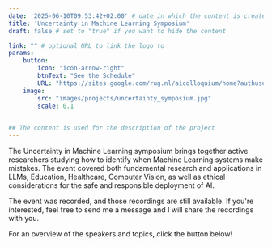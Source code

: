 ```yaml
---
date: '2025-06-10T09:53:42+02:00' # date in which the content is created - defaults to "today"
title: 'Uncertainty in Machine Learning Symposium'
draft: false # set to "true" if you want to hide the content 

link: "" # optional URL to link the logo to
params:
    button:
        icon: "icon-arrow-right"
        btnText: "See the Schedule"
        URL: "https://sites.google.com/rug.nl/aicolloquium/home?authuser=0#h.h1mzxsy83w1p"
    image:
        src: "images/projects/uncertainty_symposium.jpg"
        scale: 0.1
    

## The content is used for the description of the project
---
```


The Uncertainty in Machine Learning symposium brings together active researchers studying how to identify when Machine Learning systems make mistakes. The event covered both fundamental research and applications in LLMs, Education, Healthcare, Computer Vision, as well as ethical considerations for the safe and responsible deployment of AI. 

The event was recorded, and those recordings are still available. If you're interested, feel free to send me a message and I will share the recordings with you. 

For an overview of the speakers and topics, click the button below!